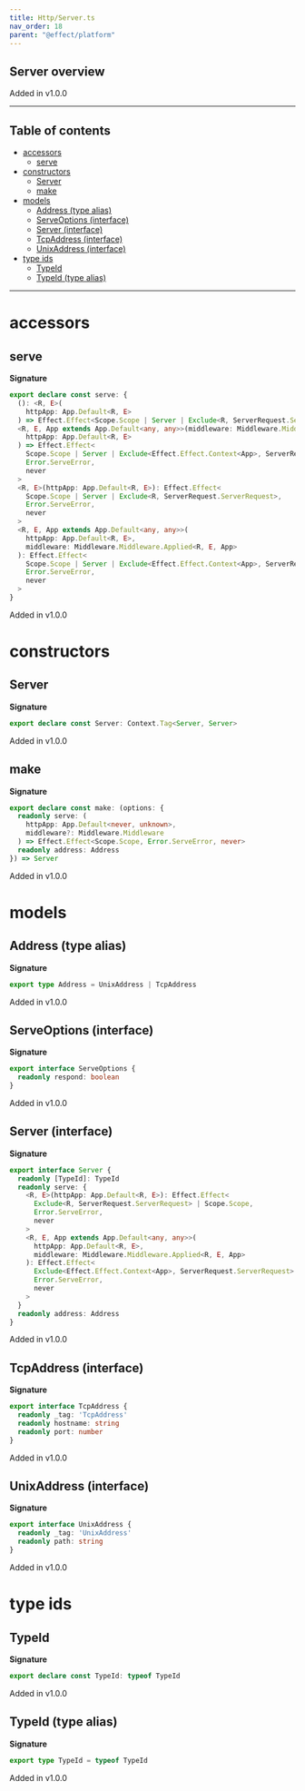 ```yaml
---
title: Http/Server.ts
nav_order: 18
parent: "@effect/platform"
---
```


## Server overview

Added in v1.0.0

---

<h2 class="text-delta">Table of contents</h2>

- [accessors](#accessors)
  - [serve](#serve)
- [constructors](#constructors)
  - [Server](#server)
  - [make](#make)
- [models](#models)
  - [Address (type alias)](#address-type-alias)
  - [ServeOptions (interface)](#serveoptions-interface)
  - [Server (interface)](#server-interface)
  - [TcpAddress (interface)](#tcpaddress-interface)
  - [UnixAddress (interface)](#unixaddress-interface)
- [type ids](#type-ids)
  - [TypeId](#typeid)
  - [TypeId (type alias)](#typeid-type-alias)

---

# accessors

## serve

**Signature**

```ts
export declare const serve: {
  (): <R, E>(
    httpApp: App.Default<R, E>
  ) => Effect.Effect<Scope.Scope | Server | Exclude<R, ServerRequest.ServerRequest>, Error.ServeError, never>
  <R, E, App extends App.Default<any, any>>(middleware: Middleware.Middleware.Applied<R, E, App>): (
    httpApp: App.Default<R, E>
  ) => Effect.Effect<
    Scope.Scope | Server | Exclude<Effect.Effect.Context<App>, ServerRequest.ServerRequest>,
    Error.ServeError,
    never
  >
  <R, E>(httpApp: App.Default<R, E>): Effect.Effect<
    Scope.Scope | Server | Exclude<R, ServerRequest.ServerRequest>,
    Error.ServeError,
    never
  >
  <R, E, App extends App.Default<any, any>>(
    httpApp: App.Default<R, E>,
    middleware: Middleware.Middleware.Applied<R, E, App>
  ): Effect.Effect<
    Scope.Scope | Server | Exclude<Effect.Effect.Context<App>, ServerRequest.ServerRequest>,
    Error.ServeError,
    never
  >
}
```

Added in v1.0.0

# constructors

## Server

**Signature**

```ts
export declare const Server: Context.Tag<Server, Server>
```

Added in v1.0.0

## make

**Signature**

```ts
export declare const make: (options: {
  readonly serve: (
    httpApp: App.Default<never, unknown>,
    middleware?: Middleware.Middleware
  ) => Effect.Effect<Scope.Scope, Error.ServeError, never>
  readonly address: Address
}) => Server
```

Added in v1.0.0

# models

## Address (type alias)

**Signature**

```ts
export type Address = UnixAddress | TcpAddress
```

Added in v1.0.0

## ServeOptions (interface)

**Signature**

```ts
export interface ServeOptions {
  readonly respond: boolean
}
```

Added in v1.0.0

## Server (interface)

**Signature**

```ts
export interface Server {
  readonly [TypeId]: TypeId
  readonly serve: {
    <R, E>(httpApp: App.Default<R, E>): Effect.Effect<
      Exclude<R, ServerRequest.ServerRequest> | Scope.Scope,
      Error.ServeError,
      never
    >
    <R, E, App extends App.Default<any, any>>(
      httpApp: App.Default<R, E>,
      middleware: Middleware.Middleware.Applied<R, E, App>
    ): Effect.Effect<
      Exclude<Effect.Effect.Context<App>, ServerRequest.ServerRequest> | Scope.Scope,
      Error.ServeError,
      never
    >
  }
  readonly address: Address
}
```

Added in v1.0.0

## TcpAddress (interface)

**Signature**

```ts
export interface TcpAddress {
  readonly _tag: 'TcpAddress'
  readonly hostname: string
  readonly port: number
}
```

Added in v1.0.0

## UnixAddress (interface)

**Signature**

```ts
export interface UnixAddress {
  readonly _tag: 'UnixAddress'
  readonly path: string
}
```

Added in v1.0.0

# type ids

## TypeId

**Signature**

```ts
export declare const TypeId: typeof TypeId
```

Added in v1.0.0

## TypeId (type alias)

**Signature**

```ts
export type TypeId = typeof TypeId
```

Added in v1.0.0

